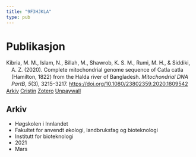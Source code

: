 ```yaml
---
title: "9F3HJKLA"
type: pub
---
```

<h1>Publikasjon</h1>
<article id="csl-bib-container-9F3HJKLA" class="csl-bib-container">
  <div class="csl-bib-body" style="line-height: 1.35; padding-left: 1em; text-indent:-1em;">
  <div class="csl-entry">Kibria, M. M., Islam, N., Billah, M., Shawrob, K. S. M., Rumi, M. H., &amp; Siddiki, A. Z. (2020). Complete mitochondrial genome sequence of Catla catla (Hamilton, 1822) from the Halda river of Bangladesh. <i>Mitochondrial DNA PartB</i>, <i>5</i>(3), 3215&#x2013;3217. <a href="https://doi.org/10.1080/23802359.2020.1809542">https://doi.org/10.1080/23802359.2020.1809542</a></div>
</div>
  <div class="csl-bib-buttons">
    <a href="#taxonomy-article-9F3HJKLA" class="csl-bib-button">Arkiv</a>
    <a href alt="Cristin URL" class="csl-bib-button">Cristin</a>
    <a href alt="Zotero URL" class="csl-bib-button">Zotero</a>
    <a href="https://www.tandfonline.com/doi/pdf/10.1080/23802359.2020.1809542?needAccess=true" class="csl-bib-button">Unpaywall</a>
  </div>
  <div id="csl-bib-meta-container-9F3HJKLA"></div>
</article>
<div id="csl-bib-meta-9F3HJKLA" class="csl-bib-meta">
  <article id="taxonomy-article-9F3HJKLA" class="taxonomy-article">
    <h1>Arkiv</h1>
    <ul>
      <li>Høgskolen i Innlandet</li>
      <li>Fakultet for anvendt økologi, landbruksfag og bioteknologi</li>
      <li>Institutt for bioteknologi</li>
      <li>2021</li>
      <li>Mars</li>
    </ul>
  </article>
</div>
